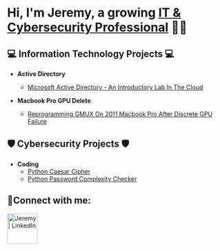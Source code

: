 <h1>Hi, I'm Jeremy, a growing <a href="https://linkedin.com/in/jeremyhilltech">IT & Cybersecurity Professional</a> 👨‍💻</h1>

<h2>💻 Information Technology Projects 💻</h2>

- <b>Active Directory</b>
  - [Microsoft Active Directory - An Introductory Lab In The Cloud](https://github.com/jeremyhilltech/Microsoft-Active-Directory--An-Introductory-Lab-In-The-Cloud)

- <b>Macbook Pro GPU Delete</b>
  - [Reprogramming GMUX On 2011 Macbook Pro After Discrete GPU Failure](https://www.youtube.com/watch?v=v_IpS5hIQCA)

<h2>🛡️ Cybersecurity Projects 🛡️</h2>

- <b>Coding</b>
  - [Python Caesar Cipher](https://github.com/jeremyhilltech/Python-Caesar-Cipher)
  - [Python Password Complexity Checker](https://github.com/jeremyhilltech/Python-Password-Complexity-Checker)

<h2>🤳Connect with me:</h2>

[<img align="left" alt="Jeremy | LinkedIn" width="70px" src="https://i.imgur.com/RIefvk9.png" />][linkedin]

[linkedin]: https://linkedin.com/in/jeremyhilltech
